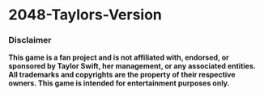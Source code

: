 # 2048-Taylors-Version

### Disclaimer

**This game is a fan project and is not affiliated with, endorsed, or sponsored by Taylor Swift, her management, or any associated entities. All trademarks and copyrights are the property of their respective owners. This game is intended for entertainment purposes only.**

